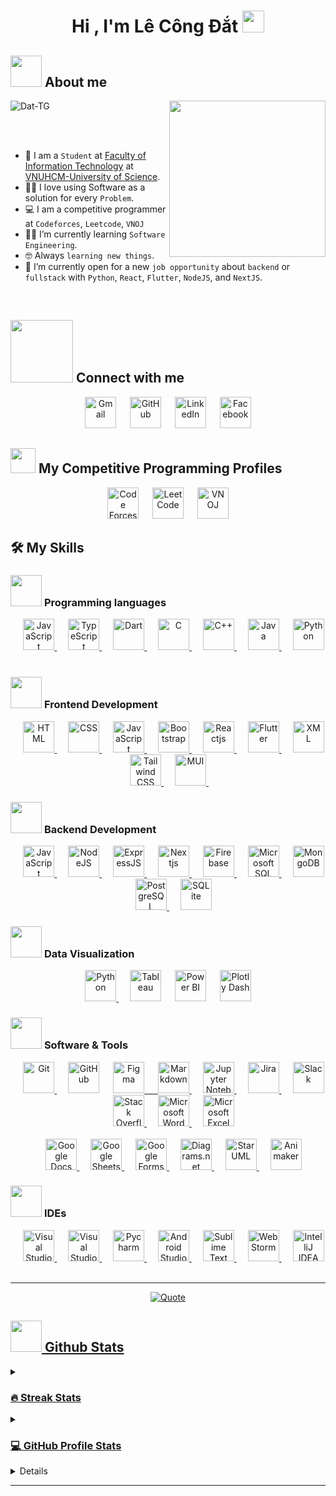 <h1 align="center">Hi , I'm Lê Công Đắt <img src="https://media.giphy.com/media/hvRJCLFzcasrR4ia7z/giphy.gif" width="35"></h1>
	
## <picture><img src = "https://github.com/7oSkaaa/7oSkaaa/blob/main/Images/about_me.gif?raw=true" width = 50px></picture> About me

<picture> <img align="right" src="https://github.com/7oSkaaa/7oSkaaa/blob/main/Images/Right_Side.gif?raw=true" width = 250px></picture>
<p align="left"> <img src="https://komarev.com/ghpvc/?username=Dat-TG&label=Profile%20views&color=0e75b6&style=flat" alt="Dat-TG" /> </p>
<br><br>

- :school: I am a `Student` at [Faculty of Information Technology](https://www.fit.hcmus.edu.vn/) at [VNUHCM-University of Science](https://www.hcmus.edu.vn/).
- :technologist: I love using Software as a solution for every `Problem`.
- :computer: I am a competitive programmer at `Codeforces`, `Leetcode`, `VNOJ`
- :student: I’m currently learning `Software Engineering`.
- :nerd_face: Always `learning new things`.
- :thinking: I’m currently open for a new `job opportunity` about `backend` or `fullstack` with `Python`, `React`, `Flutter`, `NodeJS`, and `NextJS`.
<br>

## <picture> <img src="https://github.com/7oSkaaa/7oSkaaa/blob/main/Images/Connect-with-me.gif?raw=true" width="100px"> </picture> Connect with me
<p align="center">
	<a href="mailto:dat13102k2@gmail.com"><img src="https://upload.wikimedia.org/wikipedia/commons/thumb/7/7e/Gmail_icon_%282020%29.svg/2560px-Gmail_icon_%282020%29.svg.png" alt="Gmail" height="50px" title="Gmail"/></a>
	&emsp;
	<a href="https://github.com/Dat-TG"><img src="https://upload.wikimedia.org/wikipedia/commons/thumb/9/91/Octicons-mark-github.svg/2048px-Octicons-mark-github.svg.png" alt="GitHub" height="50px" title="GitHub"/></a>
	&emsp;
	<a href="https://www.linkedin.com/in/ddawst/"><img src="https://cdn-icons-png.flaticon.com/512/174/174857.png" alt="LinkedIn" height="50px" title="LinkedIn"/></a>
	&emsp;
	<a href="https://www.facebook.com/ddawst"><img src="https://upload.wikimedia.org/wikipedia/commons/thumb/0/05/Facebook_Logo_%282019%29.png/1200px-Facebook_Logo_%282019%29.png" alt="Facebook" height="50px" title="Facebook"/></a>
</p>


## <picture> <img src="https://github.com/7oSkaaa/7oSkaaa/blob/main/Images/competitive_programming_profile.png?raw=true" width=40> </picture> My Competitive Programming Profiles

<p align="center">
	<a href="https://codeforces.com/profile/congdat"><img src="https://cdn.iconscout.com/icon/free/png-256/free-code-forces-3628695-3029920.png" alt="Code Forces" height="50px" title="Codeforces"/></a>
	&emsp;
	<a href="https://leetcode.com/ddawst/"><img src="https://cdn.iconscout.com/icon/free/png-256/free-leetcode-3521542-2944960.png" alt="LeetCode" height="50px" title="LeetCode"/></a>
	&emsp;
	<a href="https://oj.vnoi.info/user/ddawst"><img src="https://oj.vnoi.info/static/icons/logo.svg" alt="VNOJ" height="50px" title="VNOJ"/></a>
</p>

## 🛠️ My Skills

### <picture> <img src = "https://github.com/7oSkaaa/7oSkaaa/blob/main/Images/Programming_Languages.gif?raw=true" width = 50px>  </picture> Programming languages

<p align="center"> 
  &emsp; 
  
  <a href="https://developer.mozilla.org/en-US/docs/Web/JavaScript" target="_blank"> 
     <img alt="JavaScript" src="https://logosdownload.com/logo/javascript-logo-big.png" height="50px" title="JavaScript">
   </a>
  &emsp;
   <a href="https://www.typescriptlang.org/" target="_blank">
    <img alt="TypeScript" src="https://upload.wikimedia.org/wikipedia/commons/thumb/4/4c/Typescript_logo_2020.svg/1024px-Typescript_logo_2020.svg.png" height="50px" title="TypeScript">
  </a>
   &emsp;
   <a href="https://dart.dev/" target="_blank">
    <img alt="Dart" src="https://upload.wikimedia.org/wikipedia/commons/c/c6/Dart_logo.png" height="50px" title="Dart">
  </a>
	&emsp;
  
  <a href="https://www.cprogramming.com/" target="_blank"> 
    <img alt="C" src="https://upload.wikimedia.org/wikipedia/commons/thumb/1/18/C_Programming_Language.svg/695px-C_Programming_Language.svg.png" height="50px" title="C">
  </a> 
  &emsp;
  <a href="https://cplusplus.com/" target="_blank"> 
    <img alt="C++" src="https://upload.wikimedia.org/wikipedia/commons/thumb/1/18/ISO_C%2B%2B_Logo.svg/1822px-ISO_C%2B%2B_Logo.svg.png" height="50px" title="C++">
  </a> 
  &emsp;
  <a href="https://www.java.com" target="_blank"> 
    <img alt="Java" src="https://upload.wikimedia.org/wikipedia/en/thumb/3/30/Java_programming_language_logo.svg/800px-Java_programming_language_logo.svg.png" height="50px" title="Java">
  </a>
  &emsp;
   <a href="https://www.python.org" target="_blank">
    <img alt="Python" src="https://upload.wikimedia.org/wikipedia/commons/thumb/c/c3/Python-logo-notext.svg/1869px-Python-logo-notext.svg.png" height="50px" title="Python">
  </a>
  &emsp;
   

</p>

### <picture> <img src = "https://github.com/7oSkaaa/7oSkaaa/blob/main/Images/Front_End.gif?raw=true" width = 50px>  </picture> Frontend Development
<p align="center"> 
  &emsp; 
  <a href="https://www.w3.org/html/" target="_blank"> 
   <img alt="HTML" src="https://www.w3.org/html/logo/downloads/HTML5_Badge_512.png" height="50px" title="HTML">
  </a>   
  &emsp;
  <a href="https://www.w3schools.com/css/" target="_blank">
    <img alt="CSS" src="https://upload.wikimedia.org/wikipedia/commons/thumb/6/62/CSS3_logo.svg/800px-CSS3_logo.svg.png" height="50px" title="CSS">
  </a> 
	&emsp;
  <a href="https://developer.mozilla.org/en-US/docs/Web/JavaScript" target="_blank"> 
     <img alt="JavaScript" src="https://logosdownload.com/logo/javascript-logo-big.png" height="50px" title="JavaScript">
   </a>
  &emsp;
  <a href="https://getbootstrap.com/" target="_blank">
    <img alt="Bootstrap" src="https://upload.wikimedia.org/wikipedia/commons/thumb/b/b2/Bootstrap_logo.svg/1200px-Bootstrap_logo.svg.png" height="50px" title="Bootstrap">
  </a>
  &emsp;
  <a href="https://react.dev/" target="_blank"> 
     <img alt="Reactjs" src="https://upload.wikimedia.org/wikipedia/commons/thumb/a/a7/React-icon.svg/2300px-React-icon.svg.png" height="50px" title="Reactjs">
   </a>
	&emsp;
  <a href="https://flutter.dev/" target="_blank"> 
     <img alt="Flutter" src="https://storage.googleapis.com/cms-storage-bucket/0dbfcc7a59cd1cf16282.png" height="50px" title="Flutter">
   </a>
	&emsp;
  <a href="https://www.w3schools.com/xml/" target="_blank"> 
     <img alt="XML" src="https://cdn.iconscout.com/icon/free/png-256/free-xml-file-2330558-1950399.png" height="50px" title="XML">
   </a>
	&emsp;
	<a href="https://tailwindcss.com/" target="_blank"> 
     <img alt="Tailwind CSS" src="https://upload.wikimedia.org/wikipedia/commons/thumb/d/d5/Tailwind_CSS_Logo.svg/2048px-Tailwind_CSS_Logo.svg.png" height="50px" title="Tailwind CSS">
   </a>
	&emsp;
	<a href="https://mui.com/"> 
     <img alt="MUI" src="https://mui.com/static/logo.png" height="50px" title="MUI">
   </a>
	&emsp;
</p>

### <picture> <img src = "https://onepatch.com/wp-content/uploads/2022/03/WEB_FRONT_END_DEV.gif" width = 50px>  </picture> Backend Development
<p align="center"> 
	&emsp;
  <a href="https://developer.mozilla.org/en-US/docs/Web/JavaScript" target="_blank"> 
     <img alt="JavaScript" src="https://logosdownload.com/logo/javascript-logo-big.png" height="50px" title="JavaScript">
   </a>
	&emsp;
  <a href="https://nodejs.org/" target="_blank"> 
   <img alt="NodeJS" src="https://cdn-icons-png.flaticon.com/512/5968/5968322.png" height="50px" title="NodeJS">
  </a>   
  &emsp;
  <a href="https://expressjs.com/" target="_blank">
    <img alt="ExpressJS" src="https://cdn.icon-icons.com/icons2/2699/PNG/512/expressjs_logo_icon_169185.png" height="50px" title="ExpressJS">
  </a> 
	&emsp;
  <a href="https://nextjs.org/" target="_blank"> 
     <img alt="Nextjs" src="https://seeklogo.com/images/N/next-js-logo-7929BCD36F-seeklogo.com.png" height="50px" title="Nextjs">
   </a>
	&emsp;
  <a href="https://firebase.google.com/" target="_blank"> 
     <img alt="Firebase" src="https://cdn.freebiesupply.com/logos/large/2x/firebase-1-logo-png-transparent.png" height="50px" title="Firebase">
   </a>
  &emsp;
  <a href="https://www.microsoft.com/en-us/sql-server/sql-server-downloads" target="_blank">
    <img alt="Microsoft SQL Server" src="https://www.freeiconspng.com/thumbs/sql-server-icon-png/sql-server-icon-8.png" height="50px" title="Microsoft SQL Server">
  </a>
  &emsp;
  <a href="https://www.mongodb.com/" target="_blank"> 
     <img alt="MongoDB" src="https://seeklogo.com/images/M/mongodb-logo-655F7D542D-seeklogo.com.png" height="50px" title="MongoDB">
   </a>
	&emsp;
  <a href="https://www.postgresql.org/" target="_blank"> 
     <img alt="PostgreSQL" src="https://upload.wikimedia.org/wikipedia/commons/thumb/2/29/Postgresql_elephant.svg/1985px-Postgresql_elephant.svg.png" height="50px" title="PostgreSQL">
   </a>
	&emsp;
  <a href="https://sqlite.org/" target="_blank"> 
     <img alt="SQLite" src="https://cdn.icon-icons.com/icons2/2699/PNG/512/sqlite_logo_icon_169724.png" height="50px" title="SQLite">
   </a>
</p>

### <picture> <img src = "https://cdn.prod.website-files.com/59e16042ec229e00016d3a66/6317db6be014a127a8479a84_blog-hero%20(21).gif" width = 50px>  </picture> Data Visualization

<p align="center"> 
	&emsp;
 <a href="https://www.python.org" target="_blank">
    <img alt="Python" src="https://upload.wikimedia.org/wikipedia/commons/thumb/c/c3/Python-logo-notext.svg/1869px-Python-logo-notext.svg.png" height="50px" title="Python">
  </a>
  &emsp; 
  <a href="https://www.tableau.com/"><img src="https://upload.wikimedia.org/wikipedia/commons/thumb/4/4b/Tableau_Logo.png/640px-Tableau_Logo.png" alt="Tableau" height="50px" title="Tableau"/></a>
	&emsp;
<a href="https://www.microsoft.com/en-us/power-platform/products/power-bi"><img src="https://upload.wikimedia.org/wikipedia/commons/thumb/c/cf/New_Power_BI_Logo.svg/1200px-New_Power_BI_Logo.svg.png" alt="Power BI" height="50px" title="Power BI"/></a>
	&emsp;
	<a href="https://dash.plotly.com/"><img src="https://saturn-public-assets.s3.us-east-2.amazonaws.com/example-resources/plotly_dash_logo.png" alt="Plotly Dash" height="50px" title="Plotly Dash"/></a>
	&emsp;
</p>

 ### <picture> <img src = "https://github.com/7oSkaaa/7oSkaaa/blob/main/Images/Software_Tools.gif?raw=true" width = 50px>  </picture> Software & Tools
 
<p align="center"> 
	&emsp;
  <a href="https://git-scm.com/" target="_blank"> 
     <img alt="Git" src="https://seeklogo.com/images/G/git-bash-logo-B6475E8359-seeklogo.com.png" height="50px" title="Git">
   </a>
  &emsp; 
  <a href="https://github.com/Dat-TG"><img src="https://upload.wikimedia.org/wikipedia/commons/thumb/9/91/Octicons-mark-github.svg/2048px-Octicons-mark-github.svg.png" alt="GitHub" height="50px" title="GitHub"/></a>
	&emsp;
  <a href="https://www.figma.com/" target="_blank"> 
     <img alt="Figma" src="https://cdn-icons-png.flaticon.com/512/5968/5968705.png" height="50px" title="Figma">
  &emsp;
  <a href="https://www.markdownguide.org/" target="_blank">
    <img alt="Markdown" src="https://cdn.icon-icons.com/icons2/2699/PNG/512/markdown_here_logo_icon_169967.png" height="50px" title="Markdown">
  </a> 
	&emsp;
  <a href="https://jupyter.org/" target="_blank"> 
     <img alt="Jupyter Notebook" src="https://upload.wikimedia.org/wikipedia/commons/thumb/3/38/Jupyter_logo.svg/1200px-Jupyter_logo.svg.png" height="50px" title="Jupyter Notebook">
   </a>
	   &emsp;
  <a href="https://www.atlassian.com/software/jira" target="_blank">
    <img alt="Jira" src="https://cdn.icon-icons.com/icons2/2699/PNG/512/atlassian_jira_logo_icon_170511.png" height="50px" title="Jira">
  </a>
	  &emsp;
  <a href="https://slack.com/" target="_blank">
    <img alt="Slack" src="https://upload.wikimedia.org/wikipedia/commons/thumb/d/d5/Slack_icon_2019.svg/2048px-Slack_icon_2019.svg.png" height="50px" title="Slack">
  </a>
  &emsp;
  <a href="https://stackoverflow.com/" target="_blank">
    <img alt="Stack Overflow" src="https://upload.wikimedia.org/wikipedia/commons/thumb/e/ef/Stack_Overflow_icon.svg/768px-Stack_Overflow_icon.svg.png" height="50px" title="Stack Overflow">
  </a>
  &emsp;
  <a href="https://www.microsoft.com/microsoft-365/word" target="_blank"> 
     <img alt="Microsoft Word" src="https://upload.wikimedia.org/wikipedia/commons/thumb/f/fd/Microsoft_Office_Word_%282019%E2%80%93present%29.svg/2203px-Microsoft_Office_Word_%282019%E2%80%93present%29.svg.png" height="50px" title="Microsoft Word">
   </a>
	&emsp;
  <a href="https://www.microsoft.com/microsoft-365/excel" target="_blank"> 
     <img alt="Microsoft Excel" src="https://upload.wikimedia.org/wikipedia/commons/thumb/3/34/Microsoft_Office_Excel_%282019%E2%80%93present%29.svg/2203px-Microsoft_Office_Excel_%282019%E2%80%93present%29.svg.png" height="50px" title="Microsoft Excel">
   </a>
	  <br/><br/>
	&emsp;
  <a href="https://docs.google.com/document/create" target="_blank"> 
     <img alt="Google Docs" src="https://upload.wikimedia.org/wikipedia/commons/thumb/0/01/Google_Docs_logo_%282014-2020%29.svg/1481px-Google_Docs_logo_%282014-2020%29.svg.png" height="50px" title="Google Docs">
   </a>
	&emsp;
  <a href="https://docs.google.com/spreadsheets/create" target="_blank"> 
     <img alt="Google Sheets" src="https://upload.wikimedia.org/wikipedia/commons/thumb/3/30/Google_Sheets_logo_%282014-2020%29.svg/1498px-Google_Sheets_logo_%282014-2020%29.svg.png" height="50px" title="Google Sheets">
   </a>
	&emsp;
  <a href="https://docs.google.com/forms/" target="_blank"> 
     <img alt="Google Forms" src="https://upload.wikimedia.org/wikipedia/commons/thumb/5/5b/Google_Forms_2020_Logo.svg/1489px-Google_Forms_2020_Logo.svg.png" height="50px" title="Google Forms">
   </a>
	  &emsp;
  <a href="https://app.diagrams.net/" target="_blank"> 
     <img alt="Diagrams.net" src="https://upload.wikimedia.org/wikipedia/commons/thumb/3/3e/Diagrams.net_Logo.svg/2048px-Diagrams.net_Logo.svg.png" height="50px" title="Diagrams.net">
   </a>
	  &emsp;
  <a href="https://staruml.io/" target="_blank"> 
     <img alt="StarUML" src="https://upload.wikimedia.org/wikipedia/fr/3/32/Staruml_logo.png" height="50px" title="StarUML">
   </a>
	   &emsp;
  <a href="https://www.animaker.com/" target="_blank"> 
     <img alt="Animaker" src="https://www.animaker.com/static/assets/images/press/Animaker-logo1.png" height="50px" title="Animaker">
   </a>
</p>


 ### <picture> <img src = "https://github.com/7oSkaaa/7oSkaaa/blob/main/Images/IDEs.gif?raw=true" width = 50px>  </picture> IDEs
 
<p align="center">
  &emsp;
  <a href=https://visualstudio.microsoft.com/" target="_blank"> 
     <img alt="Visual Studio" src="https://upload.wikimedia.org/wikipedia/commons/thumb/5/59/Visual_Studio_Icon_2019.svg/1030px-Visual_Studio_Icon_2019.svg.png" height="50px" title="Visual Studio">
   </a>
	  &emsp;
  <a href="https://code.visualstudio.com/" target="_blank"> 
     <img alt="Visual Studio Code" src="https://upload.wikimedia.org/wikipedia/commons/thumb/9/9a/Visual_Studio_Code_1.35_icon.svg/2048px-Visual_Studio_Code_1.35_icon.svg.png" height="50px" title="Visual Studio Code">
   </a>
	   &emsp;
  <a href="https://www.jetbrains.com/pycharm/download/" target="_blank"> 
     <img alt="Pycharm" src="https://upload.wikimedia.org/wikipedia/commons/thumb/1/1d/PyCharm_Icon.svg/1200px-PyCharm_Icon.svg.png" height="50px" title="Pycharm">
   </a>
   &emsp;
  <a href="https://developer.android.com/studio" target="_blank"> 
     <img alt="Android Studio" src="https://upload.wikimedia.org/wikipedia/commons/thumb/e/e3/Android_Studio_Icon_%282014-2019%29.svg/1200px-Android_Studio_Icon_%282014-2019%29.svg.png" height="50px" title="Android Studio">
   </a>
   &emsp;
  <a href="https://www.sublimetext.com/" target="_blank"> 
     <img alt="Sublime Text" src="https://www.sublimehq.com/images/sublime_text.png" height="50px" title="Sublime Text">
   </a>
&emsp;
<a href="https://www.jetbrains.com/webstorm/" target="_blank"> 
     <img alt="WebStorm" src="https://upload.wikimedia.org/wikipedia/commons/thumb/c/c0/WebStorm_Icon.svg/1200px-WebStorm_Icon.svg.png" height="50px" title="WebStorm">
   </a>
&emsp;
<a href="https://www.jetbrains.com/idea/" target="_blank"> 
     <img alt="IntelliJ IDEA" src="https://upload.wikimedia.org/wikipedia/commons/thumb/9/9c/IntelliJ_IDEA_Icon.svg/1200px-IntelliJ_IDEA_Icon.svg.png" height="50px" title="IntelliJ IDEA">
   </a>
&emsp;
</p>


---

<p align = "center">
	<a href="https://github.com/piyushsuthar/github-readme-quotes"> <img alt = "Quote" src="https://quotes-github-readme.vercel.app/api?type=horizontal&theme=tokyonight&animation=grow_out_in&quoteCategory=programming">
</p>

## <picture> <img src = "https://github.com/7oSkaaa/7oSkaaa/blob/main/Images/Statistics.gif?raw=true" width = 50px>  </picture> Github Stats

<details><summary><h3> 🔥 Streak Stats</h3></summary>

----	

<p align="center"><img src="https://github-readme-streak-stats.herokuapp.com/?user=Dat-TG&theme=tokyonight_duo" alt="7oSkaaa" /></p>

</details>
  
<details><summary><h3>💻 GitHub Profile Stats</h3></summary>

----
	
<p align="center">
	    <img alt="7oSkaaa's Github Stats" src="https://github-readme-stats.vercel.app/api?username=Dat-TG&show_icons=true&count_private=true&locale=en&theme=tokyonight&layout=compact" height="230px"/>
	  <img src="https://github-readme-stats.vercel.app/api/top-langs?username=Dat-TG&langs_count=10&show_icons=true&locale=en&theme=tokyonight&layout=compact" alt="Dat-TG" height="230px"/>
<br/>

  <b>Note:</b> Top languages is only a metric of the languages my public code consists of and doesn't reflect experience or skill level.
  </p>
</details>

<details><summary> <h3> :trophy: Git profile Trophies </h3></summary>

----
	
<p align="center"> <a href="https://github.com/ryo-ma/github-profile-trophy"><img src="https://github-profile-trophy.vercel.app/?username=Dat-TG&layout=compact&theme=tokyonight&column=4&margin-w=15&margin-h=15" alt="7oskaaa" /></a> </p>
	
</details>

----
	
<!--<div>
  <p align="center">
	<a href="https://github.com/7oSkaaa/LeetCode_DailyChallenge_2023">
      		<img src="https://github-readme-stats.vercel.app/api/pin/?username=7oSkaaa&repo=LeetCode_DailyChallenge_2023&theme=tokyonight" alt="GitHub Stats" />
    	</a>
	<a href="https://github.com/7oSkaaa/Ahmed-Hossam">
      		<img src="https://github-readme-stats.vercel.app/api/pin/?username=7oSkaaa&repo=Ahmed-Hossam&theme=tokyonight" alt="GitHub Stats" />
    	</a>
    	<a href="https://github.com/7oSkaaa/Strees_Testing">
      		<img src="https://github-readme-stats.vercel.app/api/pin/?username=7oSkaaa&repo=Strees_Testing&theme=tokyonight" alt="GitHub Stats" />
    	</a>
    	<a href="https://github.com/7oSkaaa/CP-Templates">
      		<img src="https://github-readme-stats.vercel.app/api/pin/?username=7oSkaaa&repo=CP-Templates&theme=tokyonight" alt="GitHub Stats" />
    	</a>
    	<a href="https://github.com/7oSkaaa/Codeforces-Polygon-Template">
      		<img src="https://github-readme-stats.vercel.app/api/pin/?username=7oSkaaa&repo=Codeforces-Polygon-Template&theme=tokyonight" alt="GitHub Stats" />
    	</a>
	<a href="https://github.com/7oSkaaa/Some-Linux-Commands">
      		<img src="https://github-readme-stats.vercel.app/api/pin/?username=7oSkaaa&repo=Some-Linux-Commands&theme=tokyonight" alt="GitHub Stats" />
    	</a>
	<a href="https://github.com/7oSkaaa/Shorten-Link">
      		<img src="https://github-readme-stats.vercel.app/api/pin/?username=7oSkaaa&repo=Shorten-Link&theme=tokyonight" alt="GitHub Stats" />
    	</a>
	<a href="https://github.com/7oSkaaa/7oSkaaa">
      		<img src="https://github-readme-stats.vercel.app/api/pin/?username=7oSkaaa&repo=7oSkaaa&theme=tokyonight" alt="GitHub Stats" />
    	</a>
	<a href="https://github.com/7oSkaaa/Competitive-Programming-Session-Content">
      		<img src="https://github-readme-stats.vercel.app/api/pin/?username=7oSkaaa&repo=Competitive-Programming-Session-Content&theme=tokyonight" alt="GitHub Stats" />
    	</a>
	<a href="https://github.com/7oSkaaa/VS-Code-for-CP">
      		<img src="https://github-readme-stats.vercel.app/api/pin/?username=7oSkaaa&repo=VS-Code-for-CP&theme=tokyonight" alt="GitHub Stats" />
    	</a>
	<a href="https://github.com/7oSkaaa/Sorting-Algorithms">
      		<img src="https://github-readme-stats.vercel.app/api/pin/?username=7oSkaaa&repo=Sorting-Algorithms&theme=tokyonight" alt="GitHub Stats" />
    	</a>
	<a href="https://github.com/7oSkaaa/board-link-generator">
      		<img src="https://github-readme-stats.vercel.app/api/pin/?username=7oSkaaa&repo=board-link-generator&theme=tokyonight" alt="GitHub Stats" />
    	</a>
	<a href="https://github.com/7oSkaaa/Tic-Tac-Toe-GUI">
      		<img src="https://github-readme-stats.vercel.app/api/pin/?username=7oSkaaa&repo=Tic-Tac-Toe-GUI&theme=tokyonight" alt="GitHub Stats" />
    	</a>
	<a href="https://github.com/7oSkaaa/PhoneBook-System">
      		<img src="https://github-readme-stats.vercel.app/api/pin/?username=7oSkaaa&repo=PhoneBook-System&theme=tokyonight" alt="GitHub Stats" />
    	</a>
	<a href="https://github.com/7oSkaaa/Codeforces-Sheet-Generator">
      		<img src="https://github-readme-stats.vercel.app/api/pin/?username=7oSkaaa&repo=Codeforces-Sheet-Generator&theme=tokyonight" alt="GitHub Stats" />
    	</a>
	<a href="https://github.com/7oSkaaa/CP-Calendar">
      		<img src="https://github-readme-stats.vercel.app/api/pin/?username=7oSkaaa&repo=CP-Calendar&theme=tokyonight" alt="GitHub Stats" />
    	</a>
	<a href="https://github.com/7oSkaaa/Codeforces-Friends-Script">
      		<img src="https://github-readme-stats.vercel.app/api/pin/?username=7oSkaaa&repo=Codeforces-Friends-Script&theme=tokyonight" alt="GitHub Stats" />
    	</a>
	<a href="https://github.com/7oSkaaa/vJudge-Board-Scrapper">
      		<img src="https://github-readme-stats.vercel.app/api/pin/?username=7oSkaaa&repo=vJudge-Board-Scrapper&theme=tokyonight" alt="GitHub Stats" />
    	</a>
	<a href="https://github.com/7oSkaaa/CP-Templates-Snippets">
      		<img src="https://github-readme-stats.vercel.app/api/pin/?username=7oSkaaa&repo=CP-Templates-Snippets&theme=tokyonight" alt="GitHub Stats" />
    	</a>
	<a href="https://github.com/7oSkaaa/Udemy-Website">
      		<img src="https://github-readme-stats.vercel.app/api/pin/?username=7oSkaaa&repo=Udemy-Website&theme=tokyonight" alt="GitHub Stats" />
    	</a>
  </p>
</div>-->
</details>

</br></br>
